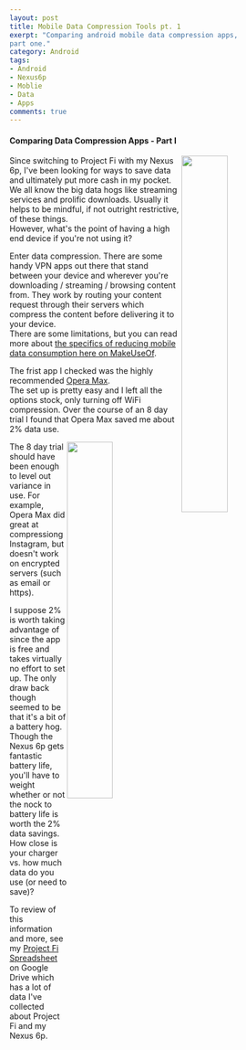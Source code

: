```yaml
---
layout: post
title: Mobile Data Compression Tools pt. 1
exerpt: "Comparing android mobile data compression apps, 
part one."
category: Android
tags:
- Android
- Nexus6p
- Moblie
- Data
- Apps
comments: true
---
```

#### Comparing Data Compression Apps - Part I

<img style="float: right; height: auto; width: 40%" 
src="https://lh3.googleusercontent.com/jXp8p6_CzVWfyLjBB1JYo_VT-fmhzIN_2y2I9T181CNXJfvT1V4fztDSdMpjaRm8ytc=w300-rw">

Since switching to Project Fi with my Nexus 6p, I've been 
looking for ways to save data and ultimately put more cash 
in my pocket.  We all know the big data hogs like streaming 
services and prolific downloads.  Usually it helps to be 
mindful, if not outright restrictive, of these things.  
However, what's the point of having a high end device if 
you're not using it?

Enter data compression.  There are some handy VPN apps out 
there that stand between your device and wherever you're 
downloading / streaming / browsing content from.  They work 
by routing your content request through their servers which 
compress the content before delivering it to your device.  
There are some limitations, but you can read more about 
[the specifics of reducing mobile data consumption here on 
MakeUseOf](http://www.makeuseof.com/tag/4-ways-reduce-mobile-internet-data-usage-android-apps/).

The frist app I checked was the highly recommended [Opera 
Max](https://play.google.com/store/apps/details?id=com.opera.max.global).  
The set up is pretty easy and I left all the options stock, 
only turning off WiFi compression.  Over the course of an 8 
day trial I found that Opera Max saved me about 2% data 
use. 

<img style="float: right; height: auto; width: 40%" 
src="http://drive.google.com/uc?export=view&id=0B2RH_BSaD6YPY01nUVJvSHk4WWs">

The 8 day trial should have been enough to level out 
variance in use.  For example, Opera Max did great at 
compressiong Instagram, but doesn't work on encrypted 
servers (such as email or https).

I suppose 2% is worth taking advantage of since the app is 
free and takes virtually no effort to set up.  The only 
draw back though seemed to be that it's a bit of a battery 
hog.  Though the Nexus 6p gets fantastic battery life, 
you'll have to weight whether or not the nock to battery 
life is worth the 2% data savings.  How close is your 
charger vs. how much data do you use (or need to save)?

To review of this information and more, see my [Project Fi 
Spreadsheet](https://docs.google.com/spreadsheets/d/1LRLNCjorZRZhR7dXDEX930pN1qOU0WpHueKJNh1zFOU/edit?usp=sharing) 
on Google Drive which has a lot of data I've collected 
about Project Fi and my Nexus 6p.

